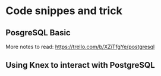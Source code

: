 # Code snippes and trick


## PosgreSQL Basic

More notes to read: https://trello.com/b/XZiTfgYe/postgresql


## Using Knex to interact with PostgreSQL

